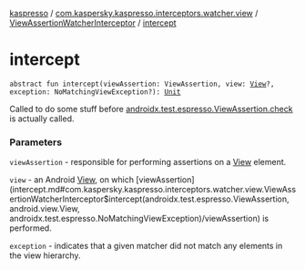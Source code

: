 [kaspresso](../../index.md) / [com.kaspersky.kaspresso.interceptors.watcher.view](../index.md) / [ViewAssertionWatcherInterceptor](index.md) / [intercept](./intercept.md)

# intercept

`abstract fun intercept(viewAssertion: ViewAssertion, view: `[`View`](https://developer.android.com/reference/android/view/View.html)`?, exception: NoMatchingViewException?): `[`Unit`](https://kotlinlang.org/api/latest/jvm/stdlib/kotlin/-unit/index.html)

Called to do some stuff before [androidx.test.espresso.ViewAssertion.check](#) is actually called.

### Parameters

`viewAssertion` - responsible for performing assertions on a [View](https://developer.android.com/reference/android/view/View.html) element.

`view` - an Android [View](https://developer.android.com/reference/android/view/View.html), on which [viewAssertion](intercept.md#com.kaspersky.kaspresso.interceptors.watcher.view.ViewAssertionWatcherInterceptor$intercept(androidx.test.espresso.ViewAssertion, android.view.View, androidx.test.espresso.NoMatchingViewException)/viewAssertion) is performed.

`exception` - indicates that a given matcher did not match any elements in the view hierarchy.